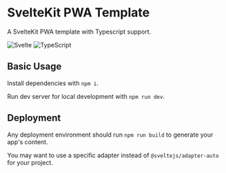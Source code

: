 # SvelteKit PWA Template

A SvelteKit PWA template with Typescript support.

![Svelte](https://img.shields.io/badge/svelte-%23f1413d.svg?style=for-the-badge&logo=svelte&logoColor=white)
![TypeScript](https://img.shields.io/badge/typescript-%23007ACC.svg?style=for-the-badge&logo=typescript&logoColor=white)

## Basic Usage

Install dependencies with `npm i`.

Run dev server for local development with `npm run dev`.

## Deployment

Any deployment environment should run `npm run build` to generate your app's content.

You may want to use a specific adapter instead of `@sveltejs/adapter-auto` for your project.
